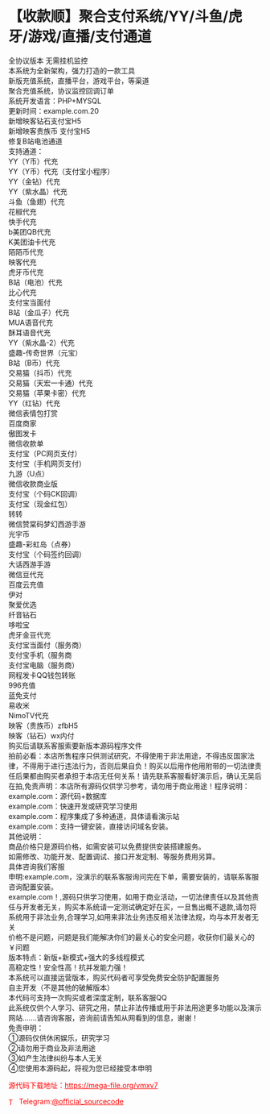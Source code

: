 # 【收款顺】聚合支付系统/YY/斗鱼/虎牙/游戏/直播/支付通道

全协议版本 无需挂机监控<br>本系统为全新架构，强力打造的一款工具        <br>新版充值系统，直播平台，游戏平台，等渠道<br>聚合充值系统，协议监控回调订单<br>系统开发语言：PHP+MYSQL<br>更新时间：example.com.20<br>新增映客钻石支付宝H5<br>新增映客贵族币 支付宝H5<br>修复B站电池通道<br>支持通道：  <br>YY（Y币）代充<br>YY（Y币）代充（支付宝小程序）<br>YY（金钻）代充<br>YY（紫水晶）代充<br>斗鱼（鱼翅）代充<br>花椒代充<br>快手代充<br>b美团QB代充<br>K美团油卡代充<br>陌陌币代充<br>映客代充<br>虎牙币代充<br>B站（电池）代充<br>比心代充<br>支付宝当面付<br>B站（金瓜子）代充<br>MUA语音代充<br>酥耳语音代充<br>YY（紫水晶-2）代充<br>盛趣-传奇世界（元宝）<br>B站（B币）代充<br>交易猫（抖币）代充<br>交易猫（天宏一卡通）代充<br>交易猫（苹果卡密）代充<br>YY（红钻）代充<br>微信表情包打赏<br>百度商家<br>傲图发卡<br>微信收款单<br>支付宝（PC网页支付）<br>支付宝（手机网页支付）<br>九游（U点）<br>微信收款商业版<br>支付宝（个码CK回调）<br>支付宝（现金红包）<br>转转<br>微信赞棠码梦幻西游手游<br>光宇币<br>盛趣-彩虹岛（点券）<br>支付宝（个码签约回调）<br>大话西游手游<br>微信豆代充<br>百度云充值<br>伊对<br>聚爱优选<br>纤音钻石<br>哆啦宝<br>虎牙金豆代充<br>支付宝当面付（服务商）<br>支付宝手机（服务商<br>支付宝电脑（服务商）<br>网程发卡QQ钱包转账<br>996充值<br>蓝免支付<br>易收米<br>NimoTV代充<br>映客（贵族币）zfbH5<br>映客（钻石）wx内付<br>购买后请联系客服索要新版本源码程序文件<br>拍前必看：本店所售程序只供测试研究，不得使用于非法用途，不得违反国家法律，不得用于进行违法行为，否则后果自负！购买以后用作他用附带的一切法律责任后果都由购买者承担于本店无任何关系！请先联系客服看好演示后，确认无吴后在拍,免责声明：本店所有源码仅供学习参考，请勿用于商业用途！程序说明：<br>example.com：源代码+数据库<br>example.com：快速开发或研究学习使用<br>example.com：程序集成了多种通道，具体请看演示站<br>example.com：支持一键安装，直接访问域名安装。<br>其他说明：<br>商品价格只是源码价格，如需安装可以免费提供安装搭建服务。<br>如需修改、功能开发、配置调试、接口开发定制、等服务费用另算。<br>具体咨询我们客服<br>申明:example.com，没演示的联系客服询问完在下单，需要安装的，请联系客服咨询配置安装。<br>example.com！,源码只供学习使用，如用于商业活动，一切法律责任以及其他责任与开发者无关，购买本系统请一定测试确定好在买，一旦售出概不退款,请勿将系统用于非法业务,合理学习,如用来非法业务违反相关法律法规，均与本开发者无关<br>价格不是问题，问题是我们能解决你们的最关心的安全问题，收获你们最关心的￥问题<br>版本特点：新版+新模式+强大的多线程模式<br>高稳定性！安全性高！抗并发能力强！<br>本系统可以直接运营版本，购买代码者可享受免费安全防护配置服务<br>自主开发（不是其他的破解版本）<br>本代码可支持一次购买或者深度定制，联系客服QQ<br>此系统仅供个人学习、研究之用，禁止非法传播或用于非法用途更多功能以及演示网站.......请咨询客服，咨询前请告知从网看到的信息，谢谢！<br>免责申明：<br>①源码仅供休闲娱乐，研究学习<br>②请勿用于商业及非法用途<br>③如产生法律纠纷与本人无关<br> ④您使用本源码起，将视为您已经接受本申明<br>


<p style="color: red;">源代码下载地址：<a href="https://mega-file.org/vmxv7" style="color: red;">https://mega-file.org/vmxv7</a></p><p style="color: red;"><img src="https://cdn-icons-png.flaticon.com/512/2111/2111646.png" alt="Telegram Icon" style="width: 16px; vertical-align: middle; margin-right: 5px;">Telegram:<a href="https://t.me/official_sourcecode" style="color: red;">@official_sourcecode</a></p>